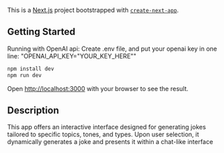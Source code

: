 This is a [Next.js](https://nextjs.org/) project bootstrapped with [`create-next-app`](https://github.com/vercel/next.js/tree/canary/packages/create-next-app).

## Getting Started

Running with OpenAI api: Create .env file, and put your openai key in one line: "OPENAI_API_KEY="YOUR_KEY_HERE""

```bash
npm install dev
npm run dev
```

Open [http://localhost:3000](http://localhost:3000) with your browser to see the result.

## Description

This app offers an interactive interface designed for generating jokes tailored to specific topics, tones, and types. Upon user selection, it dynamically generates a joke and presents it within a chat-like interface
